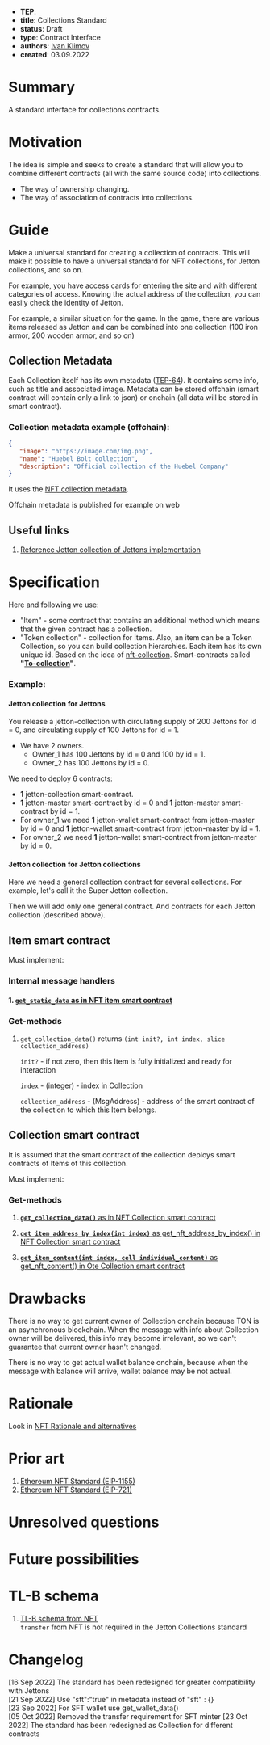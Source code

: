 - **TEP**: 
- **title**: Collections Standard
- **status**: Draft
- **type**: Contract Interface
- **authors**: [Ivan Klimov](https://github.com/ivklim-ton-play) 
- **created**: 03.09.2022

# Summary

A standard interface for collections contracts.

# Motivation
The idea is simple and seeks to create a standard that will allow you to combine different contracts (all with the same source code) into collections.

- The way of ownership changing.
- The way of association of contracts into collections.

# Guide

Make a universal standard for creating a collection of contracts. This will make it possible to have a universal standard for NFT collections, for Jetton collections, and so on.

For example, you have access cards for entering the site and with different categories of access. Knowing the actual address of the collection, you can easily check the identity of Jetton.

For example, a similar situation for the game. In the game, there are various items released as Jetton and can be combined into one collection (100 iron armor, 200 wooden armor, and so on)

## Collection Metadata
Each Collection itself has its own metadata ([TEP-64](https://github.com/ton-blockchain/TEPs/blob/master/text/0064-token-data-standard.md)). It contains some info, such as title and associated image. Metadata can be stored offchain (smart contract will contain only a link to json) or onchain (all data will be stored in smart contract).

### Collection metadata example (offchain):
```json
{
   "image": "https://image.com/img.png",
   "name": "Huebel Bolt collection",
   "description": "Official collection of the Huebel Company"
}
```

It uses the [NFT collection metadata](https://github.com/ton-blockchain/TEPs/blob/master/text/0064-token-data-standard.md#nft-metadata-attributes).

Offchain metadata is published for example on web 

## Useful links
1. [Reference Jetton collection of Jettons implementation](https://github.com/ivklim-ton-play/ton-Collections)

# Specification

Here and following we use:
 - "Item" - some contract that contains an additional method which means that the given contract has a collection.
 - "Token collection" - collection for Items. Also, an item can be a Token Collection, so you can build collection hierarchies. Each item has its own unique id. Based on the idea of [nft-collection](https://github.com/ton-blockchain/TEPs/blob/master/text/0062-nft-standard.md). Smart-contracts called **"[To-collection](https://github.com/ivklim-ton-play/TEPs/edit/Update-to-Jetton-Collections/text/0084-Jetton-Collections-standard.md#jetton-collection-smart-contract)"**.

### Example: 

#### Jetton collection for Jettons
You release a jetton-collection with circulating supply of 200 Jettons for id = 0, and circulating supply of 100 Jettons for id = 1.
- We have 2 owners.
  - Owner_1 has 100 Jettons by id = 0 and 100 by id = 1.
  - Owner_2 has 100 Jettons by id = 0.

We need to deploy 6 contracts: 
- **1** jetton-collection smart-contract.
- **1** jetton-master smart-contract by id = 0 and **1** jetton-master smart-contract by id = 1.
- For owner_1 we need **1** jetton-wallet smart-contract from jetton-master by id = 0 and **1** jetton-wallet smart-contract from jetton-master by id = 1.
- For owner_2 we need **1** jetton-wallet smart-contract from jetton-master by id = 0.

#### Jetton collection for Jetton collections
Here we need a general collection contract for several collections. For example, let's call it the Super Jetton collection.

Then we will add only one general contract. And contracts for each Jetton collection (described above).

## Item smart contract

Must implement:

### Internal message handlers

#### 1. [`get_static_data` as in NFT item smart contract](https://github.com/ton-blockchain/TEPs/blob/master/text/0062-nft-standard.md#2-get_static_data)

### Get-methods

1. `get_collection_data()` returns `(int init?, int index, slice collection_address)` 

   `init?` - if not zero, then this Item is fully initialized and ready for interaction

   `index` - (integer) - index in Collection
 
   `collection_address` - (MsgAddress) - address of the smart contract of the collection to which this Item belongs. 
 
## Collection smart contract
 
It is assumed that the smart contract of the collection deploys smart contracts of Items of this collection.

Must implement:

### Get-methods
1. [**`get_collection_data()`** as in NFT Collection smart contract](https://github.com/ton-blockchain/TEPs/blob/master/text/0062-nft-standard.md#get-methods-1)

2. [**`get_item_address_by_index(int index)`** as get_nft_address_by_index() in NFT Collection smart contract](https://github.com/ton-blockchain/TEPs/blob/master/text/0062-nft-standard.md#get-methods-1)

3. [**`get_item_content(int index, cell individual_content)`** as get_nft_content() in Ote Collection smart contract](https://github.com/ton-blockchain/TEPs/blob/master/text/0062-nft-standard.md#get-methods-1)

# Drawbacks
There is no way to get current owner of Collection onchain because TON is an asynchronous blockchain. When the message with info about Collection owner will be delivered, this info may become irrelevant, so we can't guarantee that current owner hasn't changed.

There is no way to get actual wallet balance onchain, because when the message with balance will arrive, wallet balance may be not actual.

# Rationale 
Look in [NFT Rationale and alternatives](https://github.com/ton-blockchain/TEPs/blob/master/text/0062-nft-standard.md#rationale-and-alternatives)

# Prior art
1. [Ethereum NFT Standard (EIP-1155)](https://eips.ethereum.org/EIPS/eip-1155)
2. [Ethereum NFT Standard (EIP-721)](https://eips.ethereum.org/EIPS/eip-721)

# Unresolved questions

# Future possibilities

# TL-B schema

1. [TL-B schema from NFT](https://github.com/ton-blockchain/TEPs/blob/master/text/0062-nft-standard.md#tl-b-schema)  
`transfer` from NFT is not required in the Jetton Collections standard

# Changelog
[16 Sep 2022] The standard has been redesigned for greater compatibility with Jettons  
[21 Sep 2022] Use "sft":"true" in metadata instead of "sft" : {}  
[23 Sep 2022] For SFT wallet use get_wallet_data()  
[05 Oct 2022] Removed the transfer requirement for SFT minter
[23 Oct 2022] The standard has been redesigned as Collection for different contracts
